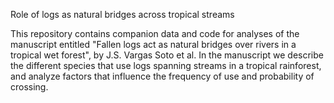 Role of logs as natural bridges across tropical streams

This repository contains companion data and code for analyses of the manuscript entitled "Fallen logs act as natural bridges over rivers in a tropical wet forest", by J.S. Vargas Soto et al. 
In the manuscript we describe the different species that use logs spanning streams in a tropical rainforest, and analyze factors that influence the frequency of use and probability of crossing.
